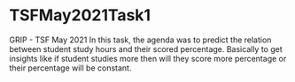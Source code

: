 # TSFMay2021Task1
GRIP - TSF May 2021
In this task, the agenda was to predict the relation between student study hours and their scored percentage. Basically to get insights like if student studies more then will they score more percentage or their percentage will be constant.
